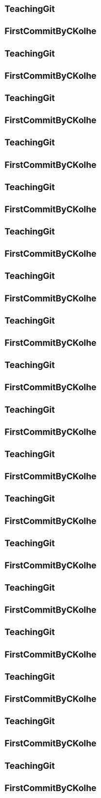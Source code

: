 # TeachingGit
# FirstCommitByCKolhe
# TeachingGit
# FirstCommitByCKolhe
# TeachingGit
# FirstCommitByCKolhe
# TeachingGit
# FirstCommitByCKolhe
# TeachingGit
# FirstCommitByCKolhe
# TeachingGit
# FirstCommitByCKolhe
# TeachingGit
# FirstCommitByCKolhe
# TeachingGit
# FirstCommitByCKolhe
# TeachingGit
# FirstCommitByCKolhe
# TeachingGit
# FirstCommitByCKolhe
# TeachingGit
# FirstCommitByCKolhe
# TeachingGit
# FirstCommitByCKolhe
# TeachingGit
# FirstCommitByCKolhe
# TeachingGit
# FirstCommitByCKolhe
# TeachingGit
# FirstCommitByCKolhe
# TeachingGit
# FirstCommitByCKolhe
# TeachingGit
# FirstCommitByCKolhe
# TeachingGit
# FirstCommitByCKolhe
